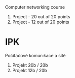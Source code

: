 Computer networking course
1. Project - 20 out of 20 points
2. Project - 12 out of 20 points


# IPK
Počítačové komunikace a sítě

1. Projekt 20b / 20b
2. Projekt 12b / 20b

